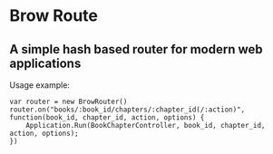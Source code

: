 Brow Route
==========
A simple hash based router for modern web applications
------------------------------------------------------

Usage example:

```
var router = new BrowRouter()
router.on("books/:book_id/chapters/:chapter_id(/:action)", function(book_id, chapter_id, action, options) {
    Application.Run(BookChapterController, book_id, chapter_id, action, options);
})
```


